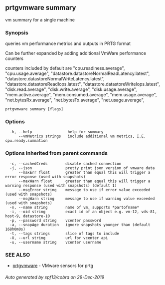 ## prtgvmware summary

vm summary for a single machine

### Synopsis

queries vm performance metrics and outputs in PRTG format

Can be further expanded by adding additional VmWare performance counters

counters included by default are 
"cpu.readiness.average", "cpu.usage.average",
"datastore.datastoreNormalReadLatency.latest", "datastore.datastoreNormalWriteLatency.latest",
"datastore.datastoreReadIops.latest", "datastore.datastoreWriteIops.latest",
"disk.read.average", "disk.write.average", "disk.usage.average",
"mem.active.average", "mem.consumed.average", "mem.usage.average",
"net.bytesRx.average", "net.bytesTx.average", "net.usage.average",


```
prtgvmware summary [flags]
```

### Options

```
  -h, --help                help for summary
      --vmMetrics strings   include additional vm metrics, I.E. cpu.ready.summation
```

### Options inherited from parent commands

```
  -c, --cachedCreds        disable cached connection
  -j, --json               pretty print json version of vmware data
      --maxErr float       greater than equal this will trigger a error response (used with snapshots)
      --maxWarn float      greater than equal this will trigger a warning response (used with snapshots) (default 1)
      --msgError string    message to use if error value exceeded (used with snapshots)
      --msgWarn string     message to use if warning value exceeded (used with snapshots)
  -n, --name string        name of vm, supports *partofname*
  -i, --oid string         exact id of an object e.g. vm-12, vds-81, host-9, datastore-10 
  -p, --password string    vcenter password
  -a, --snapAge duration   ignore snapshots younger than (default 168h0m0s)
  -t, --tags strings       slice of tags to include
  -U, --url string         url for vcenter api
  -u, --username string    vcenter username
```

### SEE ALSO

* [prtgvmware](prtgvmware.md)	 - VMware sensors for prtg

###### Auto generated by spf13/cobra on 29-Dec-2019
